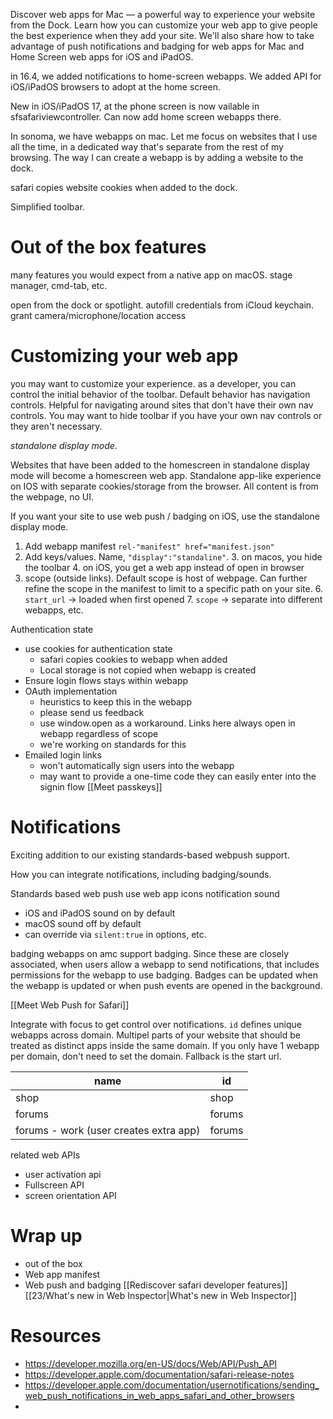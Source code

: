 Discover web apps for Mac — a powerful way to experience your website from the Dock. Learn how you can customize your web app to give people the best experience when they add your site. We'll also share how to take advantage of push notifications and badging for web apps for Mac and Home Screen web apps for iOS and iPadOS.

in 16.4, we added notifications to home-screen webapps.  We added API for iOS/iPadOS browsers to adopt at the home screen.

New in iOS/iPadOS 17, at the phone screen is now vailable in sfsafariviewcontroller. Can now add home screen webapps there.

In sonoma, we have webapps on mac.  Let me focus on websites that I use all the time, in a dedicated way that's separate from the rest of my browsing.  The way I can create a webapp is by adding  a website to the dock.

safari copies website cookies when added to the dock.

Simplified toolbar.
# Out of the box features
many features you would expect from a native app on macOS.
stage manager, cmd-tab, etc.

open from the dock or spotlight.
autofill credentials from iCloud keychain.
grant camera/microphone/location access

# Customizing your web app
you may want to customize your experience.
as a developer, you can control the initial behavior of the toolbar.  Default behavior has navigation controls.  Helpful for navigating around sites that don't have their own nav controls.  You may want to hide toolbar if you have your own nav controls or they aren't necessary.  

*standalone display mode*.

Websites that have been added to the homescreen in standalone display mode will become a homescreen web app.  Standalone app-like experience on IOS with separate cookies/storage from the browser.  All content is from the webpage, no UI.

If you want your site to use web push / badging on iOS, use the standalone display mode.

1.  Add webapp manifest `rel-"manifest" href="manifest.json"`
2. Add keys/values.  Name, `"display":"standaline"`.
	3. on macos, you hide the toolbar
	4. on iOS, you get a web app instead of open in browser
5. scope (outside links).  Default scope is host of webpage.  Can further refine the scope in the manifest to limit to a specific path on your site.
	6. `start_url` -> loaded when first opened
	7. `scope` -> separate into different webapps, etc.

Authentication state
* use cookies for authentication state
	* safari copies cookies to webapp when added
	* Local storage is not copied when webapp is created
* Ensure login flows stays within webapp
* OAuth implementation
	* heuristics to keep this in the webapp
	* please send us feedback
	* use window.open as a workaround.  Links here always open in webapp regardless of scope
	* we're working on standards for this
* Emailed login links
	* won't automatically sign users into the webapp
	* may want to provide a one-time code they can easily enter into the signin flow
[[Meet passkeys]]


# Notifications
Exciting addition to our existing standards-based webpush support.  

How you can integrate notifications, including badging/sounds.

Standards based web push
use web app icons
notification sound

* iOS and iPadOS sound on by default
* macOS sound off by default
* can override via `silent:true` in options, etc.

badging
webapps on amc support badging.  Since these are closely associated, when users allow a webapp to send notifications, that includes permissions for the webapp to use badging.  Badges can be updated when the webapp is updated or when push events are opened in the background.

[[Meet Web Push for Safari]]

Integrate with focus to get control over notifications.
`id` defines unique webapps across domain.  Multipel parts of your website that should be treated as distinct apps inside the same domain.  If you only have 1 webapp per domain, don't need to set the domain.  Fallback is the start url.

| name          | id     |
| ------------- | ------ |
| shop          | shop   |
| forums        | forums |
| forums - work (user creates extra app) | forums       |

related web APIs
* user activation api
* Fullscreen API
* screen orientation API

# Wrap up
* out of the box
* Web app manifest
* Web push and badging
[[Rediscover safari developer features]]
[[23/What's new in Web Inspector|What's new in Web Inspector]]
# Resources
* https://developer.mozilla.org/en-US/docs/Web/API/Push_API
* https://developer.apple.com/documentation/safari-release-notes
* https://developer.apple.com/documentation/usernotifications/sending_web_push_notifications_in_web_apps_safari_and_other_browsers
* 